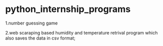 # python_internship_programs

1.number guessing game


2.web scaraping based humidity and temperature retrival program which also saves the data in csv format;
